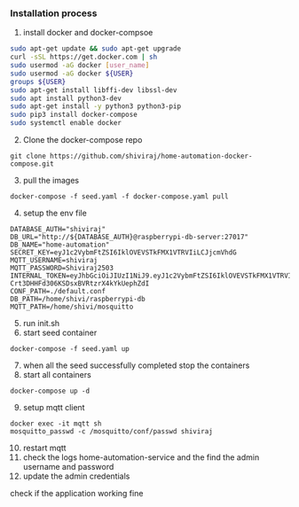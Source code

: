 ### Installation process

1. install docker and docker-compsoe

```sh
sudo apt-get update && sudo apt-get upgrade
curl -sSL https://get.docker.com | sh
sudo usermod -aG docker [user_name]
sudo usermod -aG docker ${USER}
groups ${USER}
sudo apt-get install libffi-dev libssl-dev
sudo apt install python3-dev
sudo apt-get install -y python3 python3-pip
sudo pip3 install docker-compose
sudo systemctl enable docker
```

2. Clone the docker-compose repo

```shell
git clone https://github.com/shiviraj/home-automation-docker-compose.git
```

3. pull the images

```shell
docker-compose -f seed.yaml -f docker-compose.yaml pull
```

4. setup the env file

```shell
DATABASE_AUTH="shiviraj"
DB_URL="http://${DATABASE_AUTH}@raspberrypi-db-server:27017"
DB_NAME="home-automation"
SECRET_KEY=eyJ1c2VybmFtZSI6IklOVEVSTkFMX1VTRVIiLCJjcmVhdG
MQTT_USERNAME=shiviraj
MQTT_PASSWORD=Shiviraj2503
INTERNAL_TOKEN=eyJhbGciOiJIUzI1NiJ9.eyJ1c2VybmFtZSI6IklOVEVSTkFMX1VTRVIiLCJjcmVhdGVkQXQiOiIyMDIyLTA4LTMwVDA1OjAwOjQ5LjM1OFoiLCJleHBpcmVkQXQiOiIyMTIyLTA4LTMwVDA1OjAwOjQ5LjM1OFoifQ.uxjpl7v-Crt3DHHFd306KSDsxBVRtzrX4kYkUephZdI
CONF_PATH=./default.conf
DB_PATH=/home/shivi/raspberrypi-db
MQTT_PATH=/home/shivi/mosquitto
```

5. run init.sh
6. start seed container

```shell
docker-compose -f seed.yaml up
```

7. when all the seed successfully completed stop the containers
8. start all containers

```shell
docker-compose up -d
```

9. setup mqtt client

```shell
docker exec -it mqtt sh
mosquitto_passwd -c /mosquitto/conf/passwd shiviraj
```

10. restart mqtt
11. check the logs home-automation-service and the find the admin username and password
12. update the admin credentials

check if the application working fine


